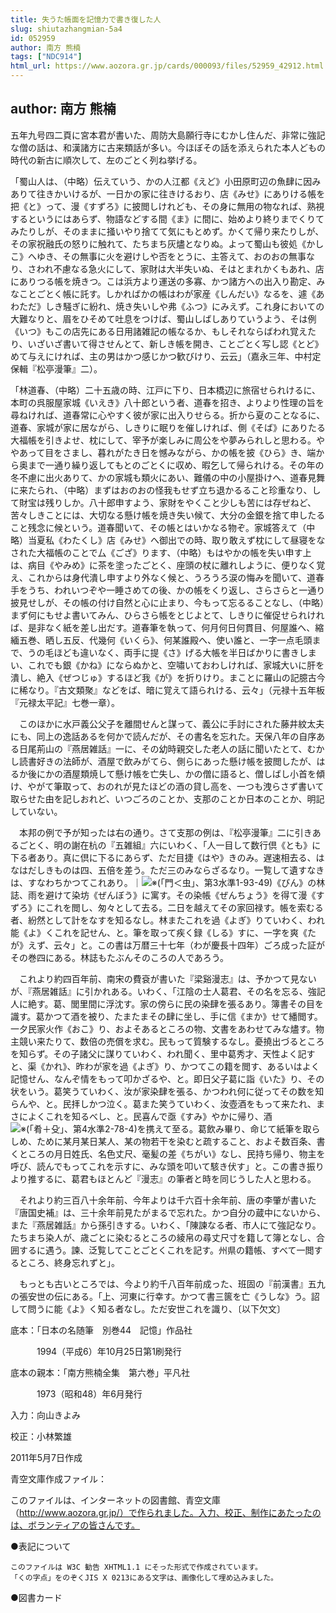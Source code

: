 ```yaml
---
title: 失うた帳面を記憶力で書き復した人
slug: shiutazhangmian-5a4
id: 052959
author: 南方 熊楠
tags: ["NDC914"]
html_url: https://www.aozora.gr.jp/cards/000093/files/52959_42912.html
---
```


## author: 南方 熊楠

五年九号四二頁に宮本君が書いた、周防大島願行寺にむかし住んだ、非常に強記な僧の話は、和漢諸方に古来類話が多い。今ほぼその話を添えられた本人どもの時代の新古に順次して、左のごとく列ね挙げる。

「蜀山人は、（中略）伝えていう、かの人江都《えど》小田原町辺の魚肆に因みありて往きかいけるが、一日かの家に往きけるおり、店《みせ》にありける帳を把《と》って、漫《すずろ》に披閲しけれども、その身に無用の物なれば、熟視するというにはあらず、物語などする間《ま》に間に、始めより終りまでくりてみたりしが、そのままに掻いやり捨てて気にもとめず。かくて帰り来たりしが、その家祝融氏の怒りに触れて、たちまち灰燼となりぬ。よって蜀山も彼処《かしこ》へゆき、その無事に火を避けしや否をとうに、主答えて、おのおの無事なり、さわれ不慮なる急火にして、家財は大半失いぬ、そはとまれかくもあれ、店にありつる帳を焼きつ。こは浜方より運送の多寡、かつ諸方への出入り勘定、みなことごとく帳に託す。しかればかの帳はわが家産《しんだい》なるを、遽《あわただ》しき騒ぎに紛れ、焼き失いしや弗《ふつ》にみえず。これ身においての大難なりと、眉をひそめて吐息をつけば、蜀山しばしありていうよう、そは例《いつ》もこの店先にある日用諸雑記の帳なるか、もしそれならばわれ覚えたり、いざいざ書いて得させんとて、新しき帳を開き、ことごとく写し認《とど》めて与えにければ、主の男はかつ感じかつ歓びけり、云云」（嘉永三年、中村定保輯『松亭漫筆』二）。

「林道春、（中略）二十五歳の時、江戸に下り、日本橋辺に旅宿せられけるに、本町の呉服屋家城《いえき》八十郎という者、道春を招き、よりより性理の旨を尋ねければ、道春常に心やすく彼が家に出入りせらる。折から夏のことなるに、道春、家城が家に居ながら、しきりに眠りを催しければ、側《そば》にありたる大福帳を引きよせ、枕にして、宰予が楽しみに周公をや夢みられしと思わる。ややあって目をさまし、暮れがたき日を憾みながら、かの帳を披《ひら》き、端から奥まで一通り繰り返してもとのごとくに収め、暇乞して帰られける。その年の冬不慮に出火ありて、かの家城も類火にあい、難儀の中の小屋掛けへ、道春見舞に来たられ、（中略）まずはおのおの怪我もせず立ち退かるること珍重なり、して財宝は残りしか。八十郎申すよう、家財をやくこと少しも苦には存ぜねど、苦々しきことには、大切なる懸け帳を焼き失い候て、大分の金銀を捨て申したること残念に候という。道春聞いて、その帳とはいかなる物ぞ。家城答えて（中略）当夏私《わたくし》店《みせ》へ御出での時、取り敢えず枕にして昼寝をなされた大福帳のことで厶《ござ》ります、（中略）もはやかの帳を失い申す上は、病目《やみめ》に茶を塗ったごとく、座頭の杖に離れしように、便りなく覚え、これからは身代潰し申すより外なく候と、うろうろ涙の悔みを聞いて、道春手をうち、われいつぞや一睡さめての後、かの帳をくり返し、さらさらと一通り披見せしが、その帳の付け自然と心に止まり、今もって忘るることなし、（中略）まず何にもせよ書いてみん、ひらさら帳をとじよとて、しきりに催促せられければ、是非なく紙を差し出だす。道春筆を執って、何月何日何貫目、何屋誰へ、縮緬五巻、晒し五反、代幾何《いくら》、何某誰殿へ、使い誰と、一字一点毛頭まで、うの毛ほども違いなく、両手に提《さ》げる大帳を半日ばかりに書きしまい、これでも銀《かね》にならぬかと、空嘯いておわしければ、家城大いに肝を潰し、絶入《ぜつじゅ》するほど我《が》を折りけり。まことに羅山の記臆古今に稀なり。『古文類聚』などをば、暗に覚えて語られける、云々」（元禄十五年板『元禄太平記』七巻一章）。

　このほかに水戸義公父子を離間せんと謀って、義公に手討にされた藤井紋太夫にも、同上の逸話あるを何かで読んだが、その書名を忘れた。天保八年の自序ある日尾荊山の『燕居雑話』一に、その幼時親交した老人の話に聞いたとて、むかし読書好きの法師が、酒屋で飲みがてら、側らにあった懸け帳を披閲したが、はるか後にかの酒屋類焼して懸け帳を亡失し、かの僧に語ると、僧しばし小首を傾け、やがて筆取って、おのれが見たほどの酒の貸し高を、一つも洩らさず書いて取らせた由を記しおれど、いつごろのことか、支那のことか日本のことか、明記していない。

　本邦の例で予が知ったは右の通り。さて支那の例は、『松亭漫筆』二に引きあるごとく、明の謝在杭の『五雑組』六にいわく、「人一目して数行倶《とも》に下る者あり。真に倶に下るにあらず、ただ目捷《はや》きのみ。遅速相去る、はなはだしきものは四、五倍を差う。ただ三のみならざるなり。一覧して遺すなきは、すなわちかつてこれあり。｜![※(「門＜虫」、第3水準1-93-49)](https://www.aozora.gr.jp/cards/000093/files/../../../gaiji/1-93/1-93-49.png)《びん》の林誌、雨を避けて染坊《ぜんぼう》に寓す。その染帳《ぜんちょう》を得て漫《すずろ》にこれを閲し、匆々として去る。二日を越えてその家回禄す。帳を索むる者、紛然として計をなすを知るなし。林またこれを過《よぎ》りていわく、われ能《よ》くこれを記せん、と。筆を取って疾く録《しる》すに、一字を爽《たが》えず、云々」と。この書は万暦三十七年（わが慶長十四年）ごろ成った証がその巻四にある。林誌もたぶんそのころの人であろう。

　これより約四百年前、南宋の費袞が書いた『梁谿漫志』は、予かつて見ないが、『燕居雑話』に引かれある。いわく、「江陰の士人葛君、その名を忘る、強記人に絶す。葛、閭里間に浮沈す。家の傍らに民の染肆を張るあり。簿書その目を識す。葛かつて酒を被り、たまたまその肆に坐し、手に信《まか》せて繙閲す。一夕民家火作《おこ》り、およそあるところの物、文書をあわせてみな燼す。物主競い来たりて、数倍の売償を求む。民もって質験するなし。憂撓出づるところを知らず。その子諸父に謀りていわく、われ聞く、里中葛秀才、天性よく記すと、渠《かれ》、昨わが家を過《よぎ》り、かつてこの籍を閲す、あるいはよく記憶せん、なんぞ情をもって叩かざるや、と。即日父子葛に詣《いた》り、その状をいう。葛笑うていわく、汝が家染肆を張る、かつわれ何に従ってその数を知らんや、と。民拝しかつ泣く。葛また笑うていわく、汝壺酒をもって来たれ、まさによくこれを知るべし、と。民喜んで亟《すみ》やかに帰り、酒![※(「肴＋殳」、第4水準2-78-4)](https://www.aozora.gr.jp/cards/000093/files/../../../gaiji/2-78/2-78-04.png)を携えて至る。葛飲み畢り、命じて紙筆を取らしめ、ために某月某日某人、某の物若干を染むと疏すること、およそ数百条、書くところの月日姓氏、名色丈尺、毫髪の差《ちがい》なし、民持ち帰り、物主を呼び、読んでもってこれを示すに、みな頭を叩いて駭き伏す」と。この書き振りより推するに、葛君もほとんど『漫志』の筆者と時を同じうした人と思わる。

　それより約三百八十余年前、今年よりは千六百十余年前、唐の李肇が書いた『唐国史補』は、三十余年前見たがまるで忘れた。かつ自分の蔵中にないから、また『燕居雑話』から孫引きする。いわく、「陳諫なる者、市人にて強記なり。たちまち染人が、歳ごとに染むるところの綾帛の尋丈尺寸を籍して簿となし、合囲するに遇う。諫、泛覧してことごとくこれを記す。州県の籍帳、すべて一閲するところ、終身忘れずと」。

　もっとも古いところでは、今より約千八百年前成った、班固の『前漢書』五九の張安世の伝にある。「上、河東に行幸す。かつて書三篋を亡《うしな》う。詔して問うに能《よ》く知る者なし。ただ安世これを識り、〔以下欠文〕













底本：「日本の名随筆　別巻44　記憶」作品社

　　　1994（平成6）年10月25日第1刷発行

底本の親本：「南方熊楠全集　第六巻」平凡社

　　　1973（昭和48）年6月発行

入力：向山きよみ

校正：小林繁雄

2011年5月7日作成

青空文庫作成ファイル：

このファイルは、インターネットの図書館、青空文庫（http://www.aozora.gr.jp/）で作られました。入力、校正、制作にあたったのは、ボランティアの皆さんです。











●表記について


	このファイルは W3C 勧告 XHTML1.1 にそった形式で作成されています。
	「くの字点」をのぞくJIS X 0213にある文字は、画像化して埋め込みました。







●図書カード